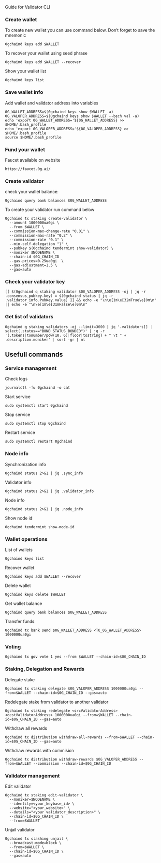 Guide for Validator CLI

### Create wallet
To create new wallet you can use command below. Don’t forget to save the mnemonic
```
0gchaind keys add $WALLET
```

To recover your wallet using seed phrase
```
0gchaind keys add $WALLET --recover
```

Show your wallet list
```
0gchaind keys list
```

### Save wallet info
Add wallet and validator address into variables 
```
0G_WALLET_ADDRESS=$(0gchaind keys show $WALLET -a)
0G_VALOPER_ADDRESS=$(0gchaind keys show $WALLET --bech val -a)
echo 'export 0G_WALLET_ADDRESS='${0G_WALLET_ADDRESS} >> $HOME/.bash_profile
echo 'export 0G_VALOPER_ADDRESS='${0G_VALOPER_ADDRESS} >> $HOME/.bash_profile
source $HOME/.bash_profile
```

### Fund your wallet
Faucet available on website
```
https://faucet.0g.ai/
```

### Create validator

check your wallet balance:
```
0gchaind query bank balances $0G_WALLET_ADDRESS
```
To create your validator run command below
```
0gchaind tx staking create-validator \
  --amount 1000000ua0gi \
  --from $WALLET \
  --commission-max-change-rate "0.01" \
  --commission-max-rate "0.2" \
  --commission-rate "0.1" \
  --min-self-delegation "1" \
  --pubkey $(0gchaind tendermint show-validator) \
  --moniker $NODENAME \
  --chain-id $0G_CHAIN_ID
  --gas-prices=0.25ua0gi  \
  --gas-adjustment=1.5 \
  --gas=auto 
```

### Check your validator key
```
[[ $(0gchaind q staking validator $0G_VALOPER_ADDRESS -oj | jq -r .consensus_pubkey.key) = $(0gchaind status | jq -r .validator_info.PubKey.value) ]] && echo -e "\n\e[1m\e[32mTrue\e[0m\n" || echo -e "\n\e[1m\e[31mFalse\e[0m\n"
```

### Get list of validators
```
0gchaind q staking validators -oj --limit=3000 | jq '.validators[] | select(.status=="BOND_STATUS_BONDED")' | jq -r '(.tokens|tonumber/pow(10; 6)|floor|tostring) + " \t " + .description.moniker' | sort -gr | nl
```

## Usefull commands
### Service management
Check logs
```
journalctl -fu 0gchaind -o cat
```

Start service
```
sudo systemctl start 0gchaind
```

Stop service
```
sudo systemctl stop 0gchaind
```

Restart service
```
sudo systemctl restart 0gchaind
```

### Node info
Synchronization info
```
0gchaind status 2>&1 | jq .sync_info
```

Validator info
```
0gchaind status 2>&1 | jq .validator_info
```

Node info
```
0gchaind status 2>&1 | jq .node_info
```

Show node id
```
0gchaind tendermint show-node-id
```

### Wallet operations
List of wallets
```
0gchaind keys list
```

Recover wallet
```
0gchaind keys add $WALLET --recover
```

Delete wallet
```
0gchaind keys delete $WALLET
```

Get wallet balance
```
0gchaind query bank balances $0G_WALLET_ADDRESS
```

Transfer funds
```
0gchaind tx bank send $0G_WALLET_ADDRESS <TO_0G_WALLET_ADDRESS> 1000000ua0gi
```

### Voting
```
0gchaind tx gov vote 1 yes --from $WALLET --chain-id=$0G_CHAIN_ID
```

### Staking, Delegation and Rewards
Delegate stake
```
0gchaind tx staking delegate $0G_VALOPER_ADDRESS 1000000ua0gi --from=$WALLET --chain-id=$0G_CHAIN_ID --gas=auto
```

Redelegate stake from validator to another validator
```
0gchaind tx staking redelegate <srcValidatorAddress> <destValidatorAddress> 1000000ua0gi --from=$WALLET --chain-id=$0G_CHAIN_ID --gas=auto
```

Withdraw all rewards
```
0gchaind tx distribution withdraw-all-rewards --from=$WALLET --chain-id=$0G_CHAIN_ID --gas=auto
```

Withdraw rewards with commision
```
0gchaind tx distribution withdraw-rewards $0G_VALOPER_ADDRESS --from=$WALLET --commission --chain-id=$0G_CHAIN_ID
```

### Validator management
Edit validator
```
0gchaind tx staking edit-validator \
  --moniker=$NODENAME \
  --identity=<your_keybase_id> \
  --website="<your_website>" \
  --details="<your_validator_description>" \
  --chain-id=$0G_CHAIN_ID \
  --from=$WALLET
```

Unjail validator
```
0gchaind tx slashing unjail \
  --broadcast-mode=block \
  --from=$WALLET \
  --chain-id=$0G_CHAIN_ID \
  --gas=auto
```
